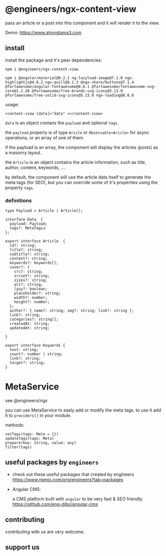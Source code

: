 # @engineers/ngx-content-view

pass an article or a post into this component and it will render it to the view.

Demo:
https://www.almogtama3.com

## install

install the package and it's peer dependencies:

```
npm i @engineers/ngx-content-view

npm i @angular/material@9.2.1 ng-lazyload-image@7.1.0 ngx-highlightjs@4.0.2 ngx-quill@8.1.3 @ngx-share/buttons@7.1.4 @fortawesome/angular-fontawesome@0.6.1 @fortawesome/fontawesome-svg-core@1.2.28 @fortawesome/free-brands-svg-icons@5.13.0 @fortawesome/free-solid-svg-icons@5.13.0 ngx-loading@8.0.0
```

usage:

```
<content-view [data]="data" ></content-view>
```

`data` is an object contans the `payload` and optional `tags`.

the `payload` property is of type `Aricle` or `Observable<Aricle>` for async operations, or an array of one of them.

if the payload is an array, the component will display the articles (posts) as a masonry layout.

the `Article` is an object contains the article information, such as title, author, content, keywords, ....

by default, the component will use the article data itself to generate the meta tags (for SEO), but you can override some of it's properties using the property `tags`.

### definitions

```
type Payload = Article | Article[];

interface Data  {
  payload: Payload;
  tags?: MetaTagsك
};

export interface Article  {
  id?: string;
  title?: string;
  subtitle?: string;
  content?: string;
  keywords?: Keywords[];
  cover?: {
    src?: string;
    srcset?: string;
    sizes?: string;
    alt?: string;
    lazy?: boolean;
    placeholder?: string;
    width?: number;
    height?: number;
  };
  author?: { name?: string; img?: string; link?: string };
  link?: string;
  categories?: string[];
  createdAt: string;
  updatedAt: string;

}

export interface Keywords {
  text: string;
  count?: number | string;
  link?: string;
  target?: string;
}
```

# MetaService

see @engineers/ngx

you can use MetaService to easly add or modify the meta tags.
to use it add it to `providers[]` in your module.

methods:

```
setTags(tags: Meta = {})
updateTags(tags: Meta)
prepare(key: string, value: any)
filter(tags)
```

## useful packages by `engineers`

- check out these useful packages that created by engineers
  https://www.npmjs.com/org/engineers?tab=packages

- Angular CMS:

  a CMS platform built with `angular` to be very fast & SEO friendly
  https://github.com/eng-dibo/angular-cms

## contributing

contributing with us are very welcome.

## support us
